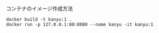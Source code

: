 

コンテナのイメージ作成方法
```
docker build -t kanyu:1 .
docker run -p 127.0.0.1:80:8080 --name kanyu -it kanyu:1
```